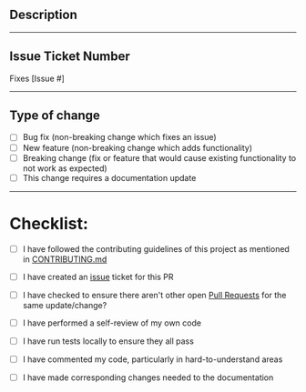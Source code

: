 ## Description
<!-- Include a summary of the change made and also list the dependencies that are required if any -->

---
## Issue Ticket Number
Fixes [Issue #]

---
## Type of change
<!-- Please select all options that are applicable. -->
- [ ] Bug fix (non-breaking change which fixes an issue)
- [ ] New feature (non-breaking change which adds functionality)
- [ ] Breaking change (fix or feature that would cause existing functionality to not work as expected)
- [ ] This change requires a documentation update

---
# Checklist:
- [ ] I have followed the contributing guidelines of this project as mentioned in [CONTRIBUTING.md](/CONTRIBUTING.md)
- [ ] I have created an [issue](https://github.com/colbyfayock/netlify-plugin-cloudinary/issues) ticket for this PR
- [ ] I have checked to ensure there aren't other open [Pull Requests](https://github.com/colbyfayock/netlify-plugin-cloudinary/pulls) for the same update/change?
- [ ] I have performed a self-review of my own code
- [ ] I have run tests locally to ensure they all pass
- [ ] I have commented my code, particularly in hard-to-understand areas
- [ ] I have made corresponding changes needed to the documentation

